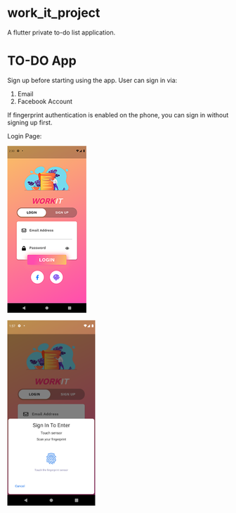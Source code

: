 # work_it_project
A flutter private to-do list application. 

# TO-DO App
Sign up before starting using the app.
User can sign in via:
1) Email
2) Facebook Account

If fingerprint authentication is enabled on the phone, you can sign in without signing up first.
<p><p>

Login Page:
<p><img src="https://raw.githubusercontent.com/aisyahzck/work_it_project/master/images/login.png"/></p>

<p><img src="https://github.com/aisyahzck/work_it_project/blob/master/images/fingerprint.png?raw=true width="200" height="422"/></p>
<p><p>
  




